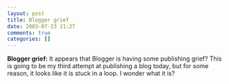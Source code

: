 ```yaml
---
layout: post
title: Blogger grief
date: 2003-07-23 21:27
comments: true
categories: []
---
```

<b>Blogger grief:</b>
It appears that Blogger is having some publishing grief? This is going to be my third attempt at publishing a blog today, but for some reason, it looks like it is stuck in a loop. I wonder what it is?
